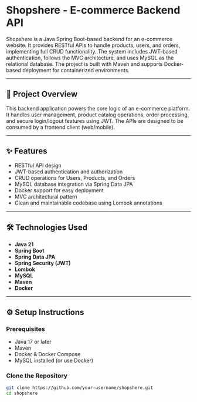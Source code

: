 # Shopshere - E-commerce Backend API

Shopshere is a Java Spring Boot-based backend for an e-commerce website. It provides RESTful APIs to handle products, users, and orders, implementing full CRUD functionality. The system includes JWT-based authentication, follows the MVC architecture, and uses MySQL as the relational database. The project is built with Maven and supports Docker-based deployment for containerized environments.

---

## 🚀 Project Overview

This backend application powers the core logic of an e-commerce platform. It handles user management, product catalog operations, order processing, and secure login/logout features using JWT. The APIs are designed to be consumed by a frontend client (web/mobile).

---

## ✨ Features

- RESTful API design
- JWT-based authentication and authorization
- CRUD operations for Users, Products, and Orders
- MySQL database integration via Spring Data JPA
- Docker support for easy deployment
- MVC architectural pattern
- Clean and maintainable codebase using Lombok annotations

---

## 🛠 Technologies Used

- **Java 21**
- **Spring Boot**
- **Spring Data JPA**
- **Spring Security (JWT)**
- **Lombok**
- **MySQL**
- **Maven**
- **Docker**

---

## ⚙️ Setup Instructions

### Prerequisites
- Java 17 or later
- Maven
- Docker & Docker Compose
- MySQL installed (or use Docker)

### Clone the Repository
```bash
git clone https://github.com/your-username/shopshere.git
cd shopshere
